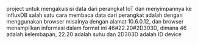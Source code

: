 project untuk mengakuisisi data dari perangkat IoT dan menyimpannya ke influxDB
salah satu cara membaca data dari perangkat adalah dengan menggunakan browser misalnya dengan alamat 10.6.0.12, dan browser menampilkan informasi dalam format ini 46#22.20#2D303D, dimana 46 adalah kelembapan, 22.20 adalah suhu dan 2D303D adalah ID device 